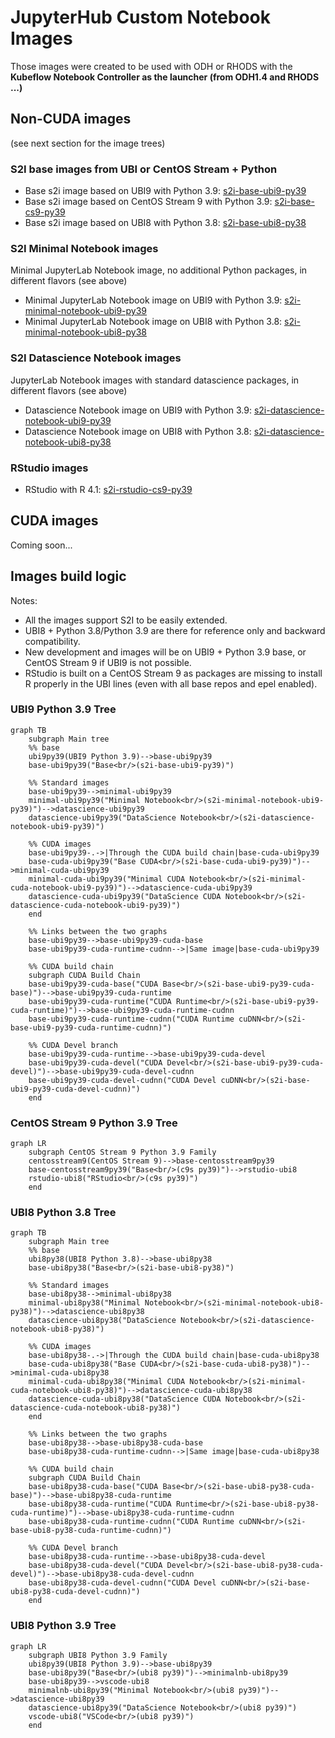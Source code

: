 # JupyterHub Custom Notebook Images

Those images were created to be used with ODH or RHODS with the **Kubeflow Notebook Controller as the launcher (from ODH1.4 and RHODS ...)**

## Non-CUDA images

(see next section for the image trees)

### S2I base images from UBI or CentOS Stream + Python

- Base s2i image based on UBI9 with Python 3.9: [s2i-base-ubi9-py39](https://quay.io/repository/guimou/s2i-base-ubi9-py39)
- Base s2i image based on CentOS Stream 9 with Python 3.9: [s2i-base-cs9-py39](https://quay.io/repository/guimou/s2i-base-cs9-py39)
- Base s2i image based on UBI8 with Python 3.8: [s2i-base-ubi8-py38](https://quay.io/repository/guimou/s2i-base-ubi8-py38)

### S2I Minimal Notebook images

Minimal JupyterLab Notebook image, no additional Python packages, in different flavors (see above)

- Minimal JupyterLab Notebook image on UBI9 with Python 3.9: [s2i-minimal-notebook-ubi9-py39](https://quay.io/repository/guimou/s2i-minimal-notebook-ubi9-py39)
- Minimal JupyterLab Notebook image on UBI8 with Python 3.8: [s2i-minimal-notebook-ubi8-py38](https://quay.io/repository/guimou/s2i-minimal-notebook-ubi8-py38)

### S2I Datascience Notebook images

JupyterLab Notebook images with standard datascience packages, in different flavors (see above)

- Datascience Notebook image on UBI9 with Python 3.9: [s2i-datascience-notebook-ubi9-py39](https://quay.io/repository/guimou/s2i-datascience-notebook-ubi9-py39)
- Datascience Notebook image on UBI8 with Python 3.8: [s2i-datascience-notebook-ubi8-py38](https://quay.io/repository/guimou/s2i-datascience-notebook-ubi8-py38)

### RStudio images

- RStudio with R 4.1: [s2i-rstudio-cs9-py39](https://quay.io/repository/guimou/s2i-rstudio-cs9-py39)

## CUDA images

Coming soon...

## Images build logic

Notes:

- All the images support S2I to be easily extended.
- UBI8 + Python 3.8/Python 3.9 are there for reference only and backward compatibility.
- New development and images will be on UBI9 + Python 3.9 base, or CentOS Stream 9 if UBI9 is not possible.
- RStudio is built on a CentOS Stream 9 as packages are missing to install R properly in the UBI lines (even with all base repos and epel enabled).

### UBI9 Python 3.9 Tree

```mermaid
graph TB
    subgraph Main tree
    %% base
    ubi9py39(UBI9 Python 3.9)-->base-ubi9py39
    base-ubi9py39("Base<br/>(s2i-base-ubi9-py39)")

    %% Standard images
    base-ubi9py39-->minimal-ubi9py39
    minimal-ubi9py39("Minimal Notebook<br/>(s2i-minimal-notebook-ubi9-py39)")-->datascience-ubi9py39
    datascience-ubi9py39("DataScience Notebook<br/>(s2i-datascience-notebook-ubi9-py39)")

    %% CUDA images
    base-ubi9py39-.->|Through the CUDA build chain|base-cuda-ubi9py39
    base-cuda-ubi9py39("Base CUDA<br/>(s2i-base-cuda-ubi9-py39)")-->minimal-cuda-ubi9py39
    minimal-cuda-ubi9py39("Minimal CUDA Notebook<br/>(s2i-minimal-cuda-notebook-ubi9-py39)")-->datascience-cuda-ubi9py39
    datascience-cuda-ubi9py39("DataScience CUDA Notebook<br/>(s2i-datascience-cuda-notebook-ubi9-py39)")
    end

    %% Links between the two graphs
    base-ubi9py39-->base-ubi9py39-cuda-base
    base-ubi9py39-cuda-runtime-cudnn-->|Same image|base-cuda-ubi9py39

    %% CUDA build chain
    subgraph CUDA Build Chain
    base-ubi9py39-cuda-base("CUDA Base<br/>(s2i-base-ubi9-py39-cuda-base)")-->base-ubi9py39-cuda-runtime
    base-ubi9py39-cuda-runtime("CUDA Runtime<br/>(s2i-base-ubi9-py39-cuda-runtime)")-->base-ubi9py39-cuda-runtime-cudnn
    base-ubi9py39-cuda-runtime-cudnn("CUDA Runtime cuDNN<br/>(s2i-base-ubi9-py39-cuda-runtime-cudnn)")

    %% CUDA Devel branch
    base-ubi9py39-cuda-runtime-->base-ubi9py39-cuda-devel
    base-ubi9py39-cuda-devel("CUDA Devel<br/>(s2i-base-ubi9-py39-cuda-devel)")-->base-ubi9py39-cuda-devel-cudnn
    base-ubi9py39-cuda-devel-cudnn("CUDA Devel cuDNN<br/>(s2i-base-ubi9-py39-cuda-devel-cudnn)")
    end

```

### CentOS Stream 9 Python 3.9 Tree

```mermaid
graph LR
    subgraph CentOS Stream 9 Python 3.9 Family
    centosstream9(CentOS Stream 9)-->base-centosstream9py39
    base-centosstream9py39("Base<br/>(c9s py39)")-->rstudio-ubi8
    rstudio-ubi8("RStudio<br/>(c9s py39)")
    end
```

### UBI8 Python 3.8 Tree

```mermaid
graph TB
    subgraph Main tree
    %% base
    ubi8py38(UBI8 Python 3.8)-->base-ubi8py38
    base-ubi8py38("Base<br/>(s2i-base-ubi8-py38)")

    %% Standard images
    base-ubi8py38-->minimal-ubi8py38
    minimal-ubi8py38("Minimal Notebook<br/>(s2i-minimal-notebook-ubi8-py38)")-->datascience-ubi8py38
    datascience-ubi8py38("DataScience Notebook<br/>(s2i-datascience-notebook-ubi8-py38)")

    %% CUDA images
    base-ubi8py38-.->|Through the CUDA build chain|base-cuda-ubi8py38
    base-cuda-ubi8py38("Base CUDA<br/>(s2i-base-cuda-ubi8-py38)")-->minimal-cuda-ubi8py38
    minimal-cuda-ubi8py38("Minimal CUDA Notebook<br/>(s2i-minimal-cuda-notebook-ubi8-py38)")-->datascience-cuda-ubi8py38
    datascience-cuda-ubi8py38("DataScience CUDA Notebook<br/>(s2i-datascience-cuda-notebook-ubi8-py38)")
    end

    %% Links between the two graphs
    base-ubi8py38-->base-ubi8py38-cuda-base
    base-ubi8py38-cuda-runtime-cudnn-->|Same image|base-cuda-ubi8py38

    %% CUDA build chain
    subgraph CUDA Build Chain
    base-ubi8py38-cuda-base("CUDA Base<br/>(s2i-base-ubi8-py38-cuda-base)")-->base-ubi8py38-cuda-runtime
    base-ubi8py38-cuda-runtime("CUDA Runtime<br/>(s2i-base-ubi8-py38-cuda-runtime)")-->base-ubi8py38-cuda-runtime-cudnn
    base-ubi8py38-cuda-runtime-cudnn("CUDA Runtime cuDNN<br/>(s2i-base-ubi8-py38-cuda-runtime-cudnn)")

    %% CUDA Devel branch
    base-ubi8py38-cuda-runtime-->base-ubi8py38-cuda-devel
    base-ubi8py38-cuda-devel("CUDA Devel<br/>(s2i-base-ubi8-py38-cuda-devel)")-->base-ubi8py38-cuda-devel-cudnn
    base-ubi8py38-cuda-devel-cudnn("CUDA Devel cuDNN<br/>(s2i-base-ubi8-py38-cuda-devel-cudnn)")
    end

```

### UBI8 Python 3.9 Tree

```mermaid
graph LR
    subgraph UBI8 Python 3.9 Family
    ubi8py39(UBI8 Python 3.9)-->base-ubi8py39
    base-ubi8py39("Base<br/>(ubi8 py39)")-->minimalnb-ubi8py39
    base-ubi8py39-->vscode-ubi8
    minimalnb-ubi8py39("Minimal Notebook<br/>(ubi8 py39)")-->datascience-ubi8py39
    datascience-ubi8py39("DataScience Notebook<br/>(ubi8 py39)")
    vscode-ubi8("VSCode<br/>(ubi8 py39)")
    end
```
